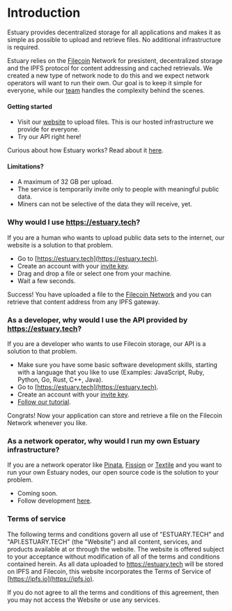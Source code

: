 # Introduction

Estuary provides decentralized storage for all applications and makes it as simple as possible to upload and retrieve files. No additional infrastructure is required.

Estuary relies on the [Filecoin](https://filecoin.io) Network for presistent, decentralized storage and the IPFS protocol for content addressing and cached retrievals. We created a new type of network node to do this and we expect network operators will want to run their own. Our goal is to keep it simple for everyone, while our [team](https://arg.protocol.ai) handles the complexity behind the scenes.

#### Getting started

- Visit our [website](https://estuary.tech) to upload files. This is our hosted infrastructure we provide for everyone.
- Try our API right here!

Curious about how Estuary works? Read about it [here](https://docs.estuary.tech/what-is-estuary).

#### Limitations?

- A maximum of 32 GB per upload.
- The service is temporarily invite only to people with meaningful public data.
- Miners can not be selective of the data they will receive, yet.

### Why would I use https://estuary.tech?

If you are a human who wants to upload public data sets to the internet, our website is a solution to that problem.

- Go to [https://estuary.tech](https://estuary.tech).
- Create an account with your [invite key](https://docs.estuary.tech/get-invite-key).
- Drag and drop a file or select one from your machine.
- Wait a few seconds.

Success! You have uploaded a file to the [Filecoin Network](https://filecoin.io) and you can retrieve that content address from any IPFS gateway.

### As a developer, why would I use the API provided by https://estuary.tech?

If you are a developer who wants to use Filecoin storage, our API is a solution to that problem.

- Make sure you have some basic software development skills, starting with a language that you like to use (Examples: JavaScript, Ruby, Python, Go, Rust, C++, Java).
- Go to [https://estuary.tech](https://estuary.tech).
- Create an account with your [invite key](https://docs.estuary.tech/get-invite-key).
- [Follow our tutorial](https://docs.estuary.tech/tutorial-get-an-api-key).

Congrats! Now your application can store and retrieve a file on the Filecoin Network whenever you like.

### As a network operator, why would I run my own Estuary infrastructure?

If you are a network operator like [Pinata](https://pinata.cloud), [Fission](https://fission.codes/) or [Textile](https://www.textile.io/) and you want to run your own Estuary nodes, our open source code is the solution to your problem.

- Coming soon.
- Follow development [here](https://github.com/application-research/estuary).

### Terms of service

The following terms and conditions govern all use of "ESTUARY.TECH" and "API.ESTUARY.TECH" (the "Website") and all content, services, and products available at or through the website. The website is offered subject to your acceptance without modification of all of the terms and conditions contained herein. As all data uploaded to https://estuary.tech will be stored on IPFS and Filecoin, this website incorporates the Terms of Service of [https://ipfs.io](https://ipfs.io).

If you do not agree to all the terms and conditions of this agreement, then you may not access the Website or use any services.
